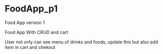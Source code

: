 # FoodApp_p1
Food App version 1

Food App With CRUD and cart

User not only can see menu of drinks and foods, update this but also add item in cart and chekout 
